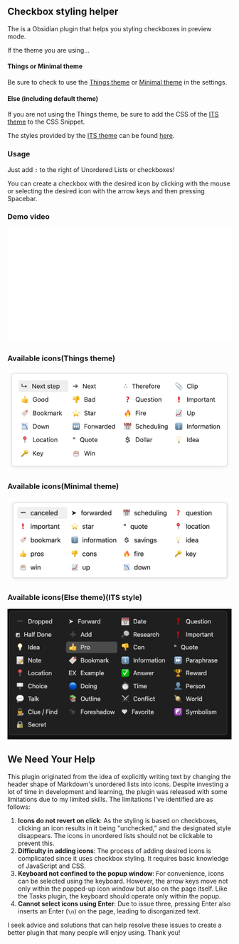## Checkbox styling helper

The is a Obsidian plugin that helps you styling checkboxes in preview mode.

If the theme you are using...

#### Things or Minimal theme

Be sure to check to use the [Things theme](https://github.com/colineckert/obsidian-things) or [Minimal theme](https://github.com/kepano/obsidian-minimal) in the settings.

#### Else (including default theme)

If you are not using the Things theme, be sure to add the CSS of the [ITS theme](https://github.com/SlRvb/Obsidian--ITS-Theme/blob/main/Snippets/S%20-%20Checkboxes.css) to the CSS Snippet.

The styles provided by the [ITS theme](https://publish.obsidian.md/slrvb-docs/ITS+Theme/ITS+Theme) can be found [here](https://publish.obsidian.md/slrvb-docs/ITS+Theme/Alternate+Checkboxes).

### Usage

Just add `:` to the right of Unordered Lists or checkboxes!

You can create a checkbox with the desired icon by clicking with the mouse or selecting the desired icon with the arrow keys and then pressing Spacebar.

### Demo video

![Demo video](assets/demo.gif)

### Available icons(Things theme)

![Available icons_things](assets/available_icons_things.png)

### Available icons(Minimal theme)

![Available icons_minimal](assets/available_icons_minimal.png)

### Available icons(Else theme)(ITS style)

![Available icons_its](assets/available_icons_its.png)

## We Need Your Help

This plugin originated from the idea of explicitly writing text by changing the header shape of Markdown's unordered lists into icons. Despite investing a lot of time in development and learning, the plugin was released with some limitations due to my limited skills. The limitations I've identified are as follows:

1. **Icons do not revert on click**: As the styling is based on checkboxes, clicking an icon results in it being "unchecked," and the designated style disappears. The icons in unordered lists should not be clickable to prevent this.
2. **Difficulty in adding icons**: The process of adding desired icons is complicated since it uses checkbox styling. It requires basic knowledge of JavaScript and CSS.
3. **Keyboard not confined to the popup window**: For convenience, icons can be selected using the keyboard. However, the arrow keys move not only within the popped-up icon window but also on the page itself. Like the Tasks plugin, the keyboard should operate only within the popup.
4. **Cannot select icons using Enter**: Due to issue three, pressing Enter also inserts an Enter (`\n`) on the page, leading to disorganized text.

I seek advice and solutions that can help resolve these issues to create a better plugin that many people will enjoy using. Thank you!
